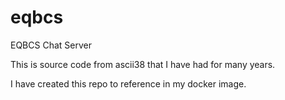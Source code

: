 # eqbcs
EQBCS Chat Server

This is source code from ascii38 that I have had for many years.

I have created this repo to reference in my docker image.
